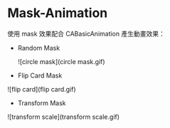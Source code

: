 # Mask-Animation



使用 mask 效果配合 CABasicAnimation 產生動畫效果：



* Random Mask

  

  ![circle mask](circle mask.gif)



* Flip Card Mask



![flip card](flip card.gif)



* Transform Mask



![transform scale](transform scale.gif)
